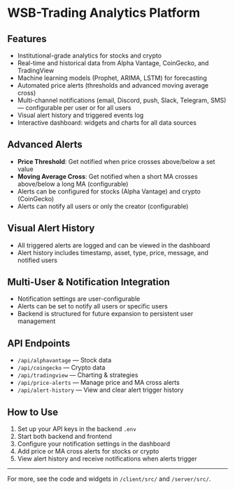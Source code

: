 # WSB-Trading Analytics Platform

## Features
- Institutional-grade analytics for stocks and crypto
- Real-time and historical data from Alpha Vantage, CoinGecko, and TradingView
- Machine learning models (Prophet, ARIMA, LSTM) for forecasting
- Automated price alerts (thresholds and advanced moving average cross)
- Multi-channel notifications (email, Discord, push, Slack, Telegram, SMS) — configurable per user or for all users
- Visual alert history and triggered events log
- Interactive dashboard: widgets and charts for all data sources

## Advanced Alerts
- **Price Threshold**: Get notified when price crosses above/below a set value
- **Moving Average Cross**: Get notified when a short MA crosses above/below a long MA (configurable)
- Alerts can be configured for stocks (Alpha Vantage) and crypto (CoinGecko)
- Alerts can notify all users or only the creator (configurable)

## Visual Alert History
- All triggered alerts are logged and can be viewed in the dashboard
- Alert history includes timestamp, asset, type, price, message, and notified users

## Multi-User & Notification Integration
- Notification settings are user-configurable
- Alerts can be set to notify all users or specific users
- Backend is structured for future expansion to persistent user management

## API Endpoints
- `/api/alphavantage` — Stock data
- `/api/coingecko` — Crypto data
- `/api/tradingview` — Charting & strategies
- `/api/price-alerts` — Manage price and MA cross alerts
- `/api/alert-history` — View and clear alert trigger history

## How to Use
1. Set up your API keys in the backend `.env`
2. Start both backend and frontend
3. Configure your notification settings in the dashboard
4. Add price or MA cross alerts for stocks or crypto
5. View alert history and receive notifications when alerts trigger

---

For more, see the code and widgets in `/client/src/` and `/server/src/`.
